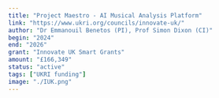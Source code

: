 ```yaml
---
title: "Project Maestro - AI Musical Analysis Platform"
link: "https://www.ukri.org/councils/innovate-uk/"
author: "Dr Emmanouil Benetos (PI), Prof Simon Dixon (CI)"
begin: "2024"
end: "2026"
grant: "Innovate UK Smart Grants"
amount: "£166,349"
status: "active"
tags: ["UKRI funding"]
image: "./IUK.png"
---
```

